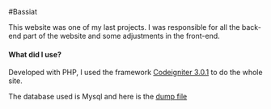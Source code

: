 #Bassiat

This website was one of my last projects. I was responsible for all the back-end part of the website and some adjustments in the front-end.

#### What did I use?
Developed with PHP, I used the framework [Codeigniter 3.0.1](https://github.com/bcit-ci/CodeIgniter) to do the whole site.

The database used is Mysql and here is the [dump file](/bassiat_site.sql)